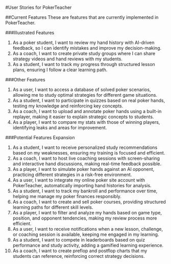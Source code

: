 #User Stories for PokerTeacher

##Current Features
These are features that are currently implemented in PokerTeacher.

###Illustrated Features

1. As a poker student, I want to review my hand history with AI-driven feedback, so I can identify mistakes and improve my decision-making.
2. As a coach, I want to create private study groups where I can share strategy videos and hand reviews with my students.
3. As a student, I want to track my progress through structured lesson plans, ensuring I follow a clear learning path.

###Other Features

1. As a user, I want to access a database of solved poker scenarios, allowing me to study optimal strategies for different game situations.
2. As a student, I want to participate in quizzes based on real poker hands, testing my knowledge and reinforcing key concepts.
4. As a coach, I want to upload and annotate poker hands using a built-in replayer, making it easier to explain strategic concepts to students.
5. As a player, I want to compare my stats with those of winning players, identifying leaks and areas for improvement.

###Potential Features Expansion

1. As a student, I want to receive personalized study recommendations based on my weaknesses, ensuring my training is focused and efficient.
2. As a coach, I want to host live coaching sessions with screen-sharing and interactive hand discussions, making real-time feedback possible.
3. As a player, I want to simulate poker hands against an AI opponent, practicing different strategies in a risk-free environment.
4. As a user, I want to integrate my online poker site account with PokerTeacher, automatically importing hand histories for analysis.
5. As a student, I want to track my bankroll and performance over time, helping me manage my poker finances responsibly.
6. As a coach, I want to create and sell poker courses, providing structured learning paths for different skill levels.
7. As a player, I want to filter and analyze my hands based on game type, position, and opponent tendencies, making my review process more efficient.
8. As a user, I want to receive notifications when a new lesson, challenge, or coaching session is available, keeping me engaged in my learning.
9. As a student, I want to compete in leaderboards based on quiz performance and study activity, adding a gamified learning experience.
10. As a coach, I want to create preflop and postflop charts that my students can reference, reinforcing correct strategy decisions.

